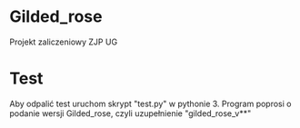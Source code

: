 # Gilded_rose
Projekt zaliczeniowy ZJP UG

# Test
Aby odpalić test uruchom skrypt "test.py" w pythonie 3.
Program poprosi o podanie wersji Gilded_rose, czyli uzupełnienie
"gilded_rose_v**"
